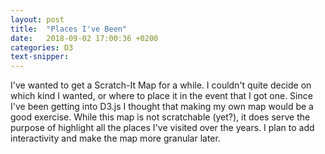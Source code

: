 ```yaml
---
layout: post
title:  "Places I've Been"
date:   2018-09-02 17:00:36 +0200
categories: D3
text-snipper: 
---
```

<head>
    <script src="http://d3js.org/d3.v4.min.js" charset="utf-8"></script>
</head>

I've wanted to get a Scratch-It Map for a while. I couldn't quite decide on which kind I wanted, or where to place it in the event that I got one. Since I've been getting into D3.js I thought that making my own map would be a good exercise. While this map is not scratchable (yet?), it does serve the purpose of highlight all the places I've visited over the years. I plan to add interactivity and make the map more granular later.

<center><svg id='places-ive-been' width="700" height="500"/></center>
<script type='text/javascript' src='../../../../js/d3/places-ive-been.js'></script>
